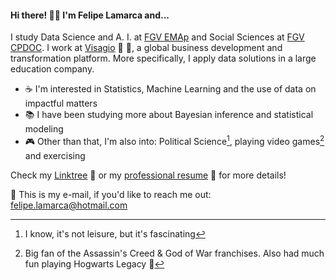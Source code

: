#### Hi there! 👋🏼 I'm Felipe Lamarca and...

I study Data Science and A. I. at [FGV EMAp](https://emap.fgv.br/en) and Social Sciences at [FGV CPDOC](https://cpdoc.fgv.br/en). I work at [Visagio](https://visagio.com/en/home/) :rocket: 💚, a global business development and transformation platform. More specifically, I apply data solutions in a large education company.

- ☕ I'm interested in Statistics, Machine Learning and the use of data on impactful matters
- 📚 I have been studying more about Bayesian inference and statistical modeling 
- 🎮 Other than that, I'm also into: Political Science[^1], playing video games[^2] and exercising

Check my [Linktree](https://linktr.ee/felipe_lamarca) 🔗 or my [professional resume](https://drive.google.com/file/d/1aX5t0YRDJhJa1XPqzSN7xi8YAMUpNyA1/view?usp=sharing) 📃 for more details!

📩 This is my e-mail, if you'd like to reach me out: <a href = "mailto:felipe.lamarca@hotmail.com" target="_blank">felipe.lamarca@hotmail.com</a>

<!-- <a href = "mailto:felipe.lamarca@hotmail.com" target="_blank"><img src="https://img.shields.io/badge/Microsoft_Outlook-0078D4?style=for-the-badge&logo=microsoft-outlook&logoColor=white" target="_blank"></a> <a href="https://www.linkedin.com/in/felipe-lamarca-893a541a1/" target="_blank"><img src="https://img.shields.io/badge/-LinkedIn-%230077B5?style=for-the-badge&logo=linkedin&logoColor=white" target="_blank"></a> -->


<!-- <div> -->
<!-- <img align="center" src="http://github-profile-summary-cards.vercel.app/api/cards/profile-details?username=felipelmc&theme=github_dark"/> -->
<!-- <br> -->
<!-- <br> -->
<!-- <img align="center" height="200em" src="https://github-profile-summary-cards.vercel.app/api/cards/stats?username=felipelmc&theme=github_dark"/> -->
<!-- <img align="center" height="180em" src="http://github-profile-summary-cards.vercel.app/api/cards/productive-time?username=felipelmc&theme=github_dark&utcOffset=8"> -->
<!-- <img align="center" height="200em" src="http://github-profile-summary-cards.vercel.app/api/cards/most-commit-language?username=felipelmc&theme=github_dark&exclude=scilab"/>
<!-- </div> -->

<!-- <br> -->
    
  
<!-- <div> -->
<!-- <a target="_blank"><img src="https://img.shields.io/badge/Python-3776AB?style=for-the-badge&logo=python&logoColor=white" target="_blank"></a> -->
<!-- <a target="_blank"><img src="https://img.shields.io/badge/R-276DC3?style=for-the-badge&logo=r&logoColor=white" target="_blank"></a> -->
<!-- <a target="_blank"><img src="https://img.shields.io/badge/MySQL-00000F?style=for-the-badge&logo=mysql&logoColor=white" target="_blank"></a> -->
<!-- <a target="_blank"><img src="https://img.shields.io/badge/MongoDB-4EA94B?style=for-the-badge&logo=mongodb&logoColor=white" target="_blank"></a> -->
<!-- <a target="_blank"><img src="https://img.shields.io/badge/Git-E34F26?style=for-the-badge&logo=git&logoColor=white" target="_blank"></a> -->
<!-- <a target="_blank"><img src="https://img.shields.io/badge/Linux-E34F26?style=for-the-badge&logo=linux&logoColor=black" target="_blank"></a> -->
<!-- </div> -->

[^1]: I know, it's not leisure, but it's fascinating
[^2]: Big fan of the Assassin's Creed & God of War franchises. Also had much fun playing Hogwarts Legacy 🔮
